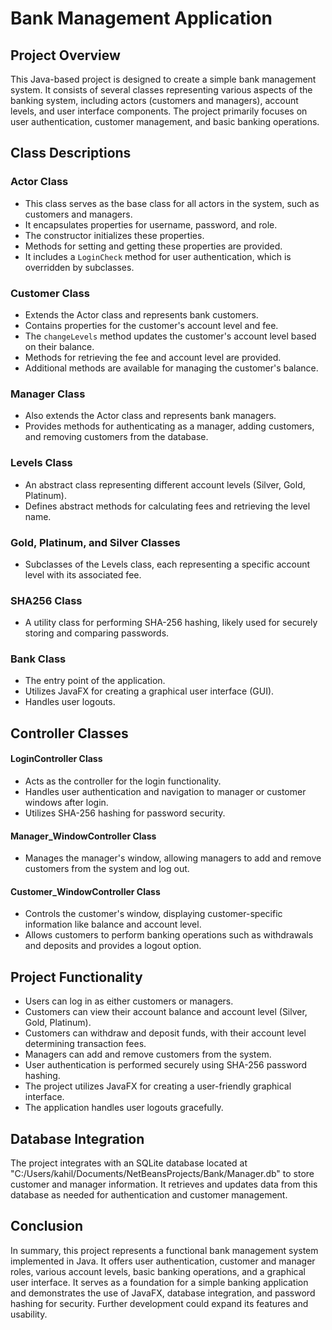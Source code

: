 # Bank Management Application 
## Project Overview
This Java-based project is designed to create a simple bank management system. It consists of several classes representing various aspects of the banking system, including actors (customers and managers), account levels, and user interface components. The project primarily focuses on user authentication, customer management, and basic banking operations.

## Class Descriptions

### Actor Class
- This class serves as the base class for all actors in the system, such as customers and managers.
- It encapsulates properties for username, password, and role.
- The constructor initializes these properties.
- Methods for setting and getting these properties are provided.
- It includes a `LoginCheck` method for user authentication, which is overridden by subclasses.

### Customer Class
- Extends the Actor class and represents bank customers.
- Contains properties for the customer's account level and fee.
- The `changeLevels` method updates the customer's account level based on their balance.
- Methods for retrieving the fee and account level are provided.
- Additional methods are available for managing the customer's balance.

### Manager Class
- Also extends the Actor class and represents bank managers.
- Provides methods for authenticating as a manager, adding customers, and removing customers from the database.

### Levels Class
- An abstract class representing different account levels (Silver, Gold, Platinum).
- Defines abstract methods for calculating fees and retrieving the level name.

### Gold, Platinum, and Silver Classes
- Subclasses of the Levels class, each representing a specific account level with its associated fee.

### SHA256 Class
- A utility class for performing SHA-256 hashing, likely used for securely storing and comparing passwords.

### Bank Class
- The entry point of the application.
- Utilizes JavaFX for creating a graphical user interface (GUI).
- Handles user logouts.

## Controller Classes

#### LoginController Class
- Acts as the controller for the login functionality.
- Handles user authentication and navigation to manager or customer windows after login.
- Utilizes SHA-256 hashing for password security.

#### Manager_WindowController Class
- Manages the manager's window, allowing managers to add and remove customers from the system and log out.

#### Customer_WindowController Class
- Controls the customer's window, displaying customer-specific information like balance and account level.
- Allows customers to perform banking operations such as withdrawals and deposits and provides a logout option.

## Project Functionality

- Users can log in as either customers or managers.
- Customers can view their account balance and account level (Silver, Gold, Platinum).
- Customers can withdraw and deposit funds, with their account level determining transaction fees.
- Managers can add and remove customers from the system.
- User authentication is performed securely using SHA-256 password hashing.
- The project utilizes JavaFX for creating a user-friendly graphical interface.
- The application handles user logouts gracefully.

## Database Integration

The project integrates with an SQLite database located at "C:/Users/kahil/Documents/NetBeansProjects/Bank/Manager.db" to store customer and manager information. It retrieves and updates data from this database as needed for authentication and customer management.

## Conclusion

In summary, this project represents a functional bank management system implemented in Java. It offers user authentication, customer and manager roles, various account levels, basic banking operations, and a graphical user interface. It serves as a foundation for a simple banking application and demonstrates the use of JavaFX, database integration, and password hashing for security. Further development could expand its features and usability.
